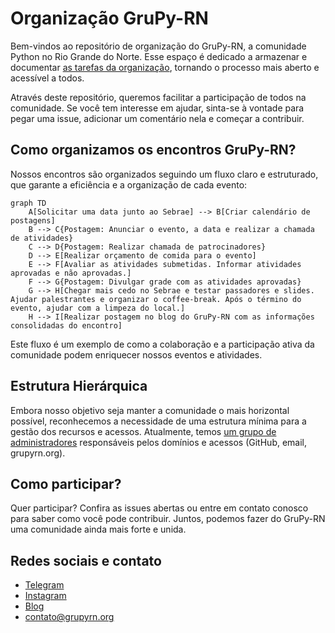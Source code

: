 # Organização GruPy-RN

Bem-vindos ao repositório de organização do GruPy-RN, a comunidade Python no Rio Grande do Norte. Esse espaço é dedicado a armazenar e documentar [as tarefas da organização](https://github.com/orgs/grupyrn/projects), tornando o processo mais aberto e acessível a todos.

Através deste repositório, queremos facilitar a participação de todos na comunidade. Se você tem interesse em ajudar, sinta-se à vontade para pegar uma issue, adicionar um comentário nela e começar a contribuir.

## Como organizamos os encontros GruPy-RN?

Nossos encontros são organizados seguindo um fluxo claro e estruturado, que garante a eficiência e a organização de cada evento:

```mermaid
graph TD
    A[Solicitar uma data junto ao Sebrae] --> B[Criar calendário de postagens]
    B --> C{Postagem: Anunciar o evento, a data e realizar a chamada de atividades}
    C --> D{Postagem: Realizar chamada de patrocinadores}
    D --> E[Realizar orçamento de comida para o evento]
    E --> F[Avaliar as atividades submetidas. Informar atividades aprovadas e não aprovadas.]
    F --> G{Postagem: Divulgar grade com as atividades aprovadas}
    G --> H[Chegar mais cedo no Sebrae e testar passadores e slides. Ajudar palestrantes e organizar o coffee-break. Após o término do evento, ajudar com a limpeza do local.]
    H --> I[Realizar postagem no blog do GruPy-RN com as informações consolidadas do encontro]
```

Este fluxo é um exemplo de como a colaboração e a participação ativa da comunidade podem enriquecer nossos eventos e atividades.

## Estrutura Hierárquica

Embora nosso objetivo seja manter a comunidade o mais horizontal possível, reconhecemos a necessidade de uma estrutura mínima para a gestão dos recursos e acessos. Atualmente, temos [um grupo de administradores](https://github.com/orgs/grupyrn/people) responsáveis pelos domínios e acessos (GitHub, email, grupyrn.org).

## Como participar?

Quer participar? Confira as issues abertas ou entre em contato conosco para saber como você pode contribuir. Juntos, podemos fazer do GruPy-RN uma comunidade ainda mais forte e unida.

## Redes sociais e contato

- [Telegram](https://t.me/GrupyRN)
- [Instagram](https://www.instagram.com/grupyrn/)
- [Blog](https://blog.grupyrn.org)
- contato@grupyrn.org
